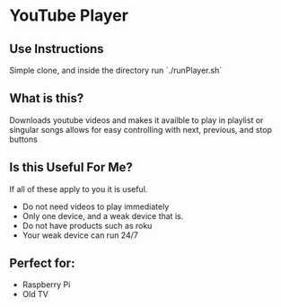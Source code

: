 <h1> YouTube Player </h1>

<h2> Use Instructions </h2>
<p> Simple clone, and inside the directory run `./runPlayer.sh` </p>


<h2> What is this? </h2>
<p> Downloads youtube videos and makes it availble to play in playlist or singular songs
allows for easy controlling with next, previous, and stop buttons </p>

<h2> Is this Useful For Me? </h2>
<p> If all of these apply to you it is useful. </p>
<ul>
    <li> Do not need videos to play immediately </li>
    <li> Only one device, and a weak device that is.</li>
    <li> Do not have products such as roku</li>
    <li> Your weak device can run 24/7</li>
</ul>

<h2> Perfect for: </h2>
<ul>
    <li> Raspberry Pi </li>
    <li> Old TV </li>
</ul>